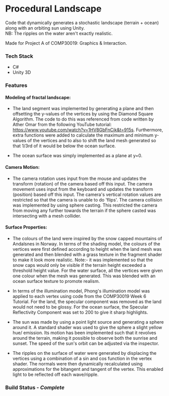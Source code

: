 # Procedural Landscape 

Code that dynamically generates a stochastic landscape (terrain + ocean) along with an orbiting sun using Unity.<br>
NB: The ripples on the water aren't exactly realistic.

Made for Project A of COMP30019: Graphics & Interaction.

### Tech Stack

* C#
* Unity 3D

### Features

#### Modeling of fractal landscape:

- The land segment was implemented by generating a plane and then offsetting the y-values of the vertices by using the Diamond Square Algorithm. The code to do this was referenced from code written by Ather Omar from the following YouTube tutorial: https://www.youtube.com/watch?v=1HV8GbFnCik&t=915s. Furthermore, extra functions were added to calculate the maximum and minimum y-values of the vertices and to also to shift the land mesh generated so that 1/3rd of it would be below the ocean surface.

- The ocean surface was simply implemented as a plane at y=0.

#### Camera Motion:

- The camera rotation uses input from the mouse and updates the transform (rotation) of the camera based off this input. The camera movement uses input from the keyboard and updates the transform (position) based off this input. The camera's vertical rotation values are restricted so that the camera is unable to do 'flips'. The camera collision was implemented by using sphere casting. This restricted the camera from moving any further towards the terrain if the sphere casted was intersecting with a mesh collider.

#### Surface Properties:

- The colours of the land were inspired by the snow capped mountains of Andalsnes in Norway. 
In terms of the shading model, the colours of the vertices were first defined according to height when the land mesh was generated and then blended with a grass texture in the fragment shader to make it look more realistic. Note:- it was implemented so that the snow caps would only be visible if the terrain height exceeded a threshold height value. 
For the water surface, all the vertices were given one colour when the mesh was generated. This was blended with an ocean surface texture to promote realism.

- In terms of the illumination model, Phong's illumination model was applied to each vertex using code from the COMP30019 Week 6 Tutorial. For the land, the specular component was removed as the land would not need to be glossy. For the ocean surface, the Specular Reflectivity Component was set to 200 to give it sharp highlights.

- The sun was made by using a point light source and generating a sphere around it. A standard shader was used to give the sphere a slight yellow hue/ emission. Its motion has been implemented such that it revolves around the terrain, making it possible to observe both the sunrise and sunset. The speed of the sun's orbit can be adjusted via the inspector.

- The ripples on the surface of water were generated by displacing the vertices using a combination of a sin and cos function in the vertex shader. The normals were then dynamically recalculated using approximations for the bitangent and tangent of the vertex. This enabled light to be reflected off each wave/ripple.

### Build Status - *Complete* 
